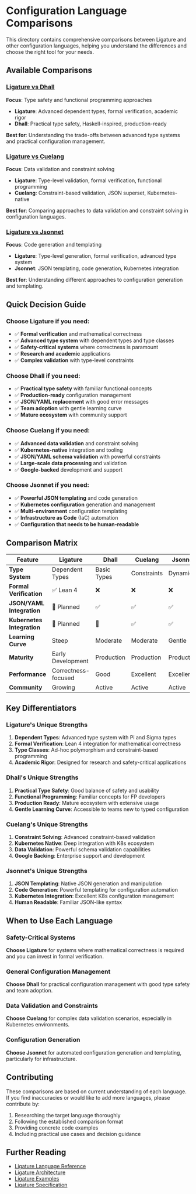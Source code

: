 # Configuration Language Comparisons

This directory contains comprehensive comparisons between Ligature and other configuration languages, helping you understand the differences and choose the right tool for your needs.

## Available Comparisons

### [Ligature vs Dhall](ligature-vs-dhall.md)

**Focus**: Type safety and functional programming approaches

- **Ligature**: Advanced dependent types, formal verification, academic rigor
- **Dhall**: Practical type safety, Haskell-inspired, production-ready

**Best for**: Understanding the trade-offs between advanced type systems and practical configuration management.

### [Ligature vs Cuelang](ligature-vs-cuelang.md)

**Focus**: Data validation and constraint solving

- **Ligature**: Type-level validation, formal verification, functional programming
- **Cuelang**: Constraint-based validation, JSON superset, Kubernetes-native

**Best for**: Comparing approaches to data validation and constraint solving in configuration languages.

### [Ligature vs Jsonnet](ligature-vs-jsonnet.md)

**Focus**: Code generation and templating

- **Ligature**: Type-level generation, formal verification, advanced type system
- **Jsonnet**: JSON templating, code generation, Kubernetes integration

**Best for**: Understanding different approaches to configuration generation and templating.

## Quick Decision Guide

### Choose Ligature if you need:

- ✅ **Formal verification** and mathematical correctness
- ✅ **Advanced type system** with dependent types and type classes
- ✅ **Safety-critical systems** where correctness is paramount
- ✅ **Research and academic** applications
- ✅ **Complex validation** with type-level constraints

### Choose Dhall if you need:

- ✅ **Practical type safety** with familiar functional concepts
- ✅ **Production-ready** configuration management
- ✅ **JSON/YAML replacement** with good error messages
- ✅ **Team adoption** with gentle learning curve
- ✅ **Mature ecosystem** with community support

### Choose Cuelang if you need:

- ✅ **Advanced data validation** and constraint solving
- ✅ **Kubernetes-native** integration and tooling
- ✅ **JSON/YAML schema validation** with powerful constraints
- ✅ **Large-scale data processing** and validation
- ✅ **Google-backed** development and support

### Choose Jsonnet if you need:

- ✅ **Powerful JSON templating** and code generation
- ✅ **Kubernetes configuration** generation and management
- ✅ **Multi-environment** configuration templating
- ✅ **Infrastructure as Code** (IaC) automation
- ✅ **Configuration that needs to be human-readable**

## Comparison Matrix

| Feature                    | Ligature            | Dhall       | Cuelang     | Jsonnet    |
| -------------------------- | ------------------- | ----------- | ----------- | ---------- |
| **Type System**            | Dependent Types     | Basic Types | Constraints | Dynamic    |
| **Formal Verification**    | ✅ Lean 4           | ❌          | ❌          | ❌         |
| **JSON/YAML Integration**  | 🔄 Planned          | ✅          | ✅          | ✅         |
| **Kubernetes Integration** | 🔄 Planned          | 🔄          | ✅          | ✅         |
| **Learning Curve**         | Steep               | Moderate    | Moderate    | Gentle     |
| **Maturity**               | Early Development   | Production  | Production  | Production |
| **Performance**            | Correctness-focused | Good        | Excellent   | Excellent  |
| **Community**              | Growing             | Active      | Active      | Active     |

## Key Differentiators

### Ligature's Unique Strengths

1. **Dependent Types**: Advanced type system with Pi and Sigma types
2. **Formal Verification**: Lean 4 integration for mathematical correctness
3. **Type Classes**: Ad-hoc polymorphism and constraint-based programming
4. **Academic Rigor**: Designed for research and safety-critical applications

### Dhall's Unique Strengths

1. **Practical Type Safety**: Good balance of safety and usability
2. **Functional Programming**: Familiar concepts for FP developers
3. **Production Ready**: Mature ecosystem with extensive usage
4. **Gentle Learning Curve**: Accessible to teams new to typed configuration

### Cuelang's Unique Strengths

1. **Constraint Solving**: Advanced constraint-based validation
2. **Kubernetes Native**: Deep integration with K8s ecosystem
3. **Data Validation**: Powerful schema validation capabilities
4. **Google Backing**: Enterprise support and development

### Jsonnet's Unique Strengths

1. **JSON Templating**: Native JSON generation and manipulation
2. **Code Generation**: Powerful templating for configuration automation
3. **Kubernetes Integration**: Excellent K8s configuration management
4. **Human Readable**: Familiar JSON-like syntax

## When to Use Each Language

### Safety-Critical Systems

**Choose Ligature** for systems where mathematical correctness is required and you can invest in formal verification.

### General Configuration Management

**Choose Dhall** for practical configuration management with good type safety and team adoption.

### Data Validation and Constraints

**Choose Cuelang** for complex data validation scenarios, especially in Kubernetes environments.

### Configuration Generation

**Choose Jsonnet** for automated configuration generation and templating, particularly for infrastructure.

## Contributing

These comparisons are based on current understanding of each language. If you find inaccuracies or would like to add more languages, please contribute by:

1. Researching the target language thoroughly
2. Following the established comparison format
3. Providing concrete code examples
4. Including practical use cases and decision guidance

## Further Reading

- [Ligature Language Reference](../user-guide/language-reference.md)
- [Ligature Architecture](../architecture/)
- [Ligature Examples](../../examples/)
- [Ligature Specification](../../engines/lean/spec/)
